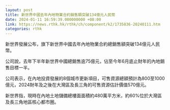 ```yaml
---
layout: post
title: 新世界中國去年內地物業合約銷售額突破134億元人民幣
date: 2024-01-11 16:59:39.000000000 +08:00
link: https://news.rthk.hk/rthk/ch/component/k2/1735836-20240111.htm
categories: rthk
---
```


新世界發展公布，旗下新世界中國去年內地物業合約總銷售額突破134億元人民幣。

公司說，去年下半年新世界中國總銷售逾75億元，佔至今年6月底止財年的內地銷售目標一半。

公司表示，在內地投資發展的8個城市更新項目，可售資源總額預計為800至1000億元，2024財年及之後在大灣區及長三角的可售資源估計價值570億元。

新世界指，現時在內地土地儲備總樓面面積約480萬平方米，約60%位於大灣區及長三角地區核心都市圈。

